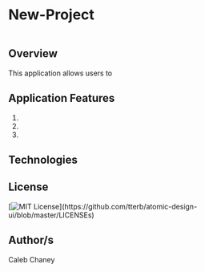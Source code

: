 # New-Project
![]()
## Overview
This application allows users to

## Application Features
1) 
2)
3) 

## Technologies


## License 
[![MIT License](https://img.shields.io/apm/l/atomic-design-ui.svg?)](https://github.com/tterb/atomic-design-ui/blob/master/LICENSEs)

## Author/s
Caleb Chaney
